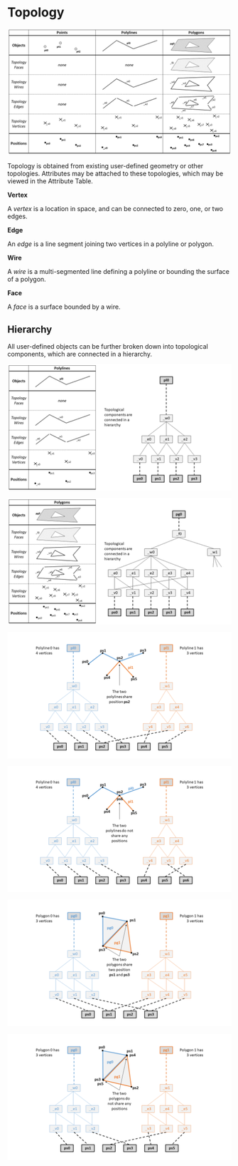 # Topology

![Overview](./imgs/topology.PNG)

Topology is obtained from existing user-defined geometry or other topologies. Attributes may be attached to these topologies, which may be viewed in the Attribute Table. 

__**Vertex**__

A _vertex_ is a location in space, and can be connected to zero, one, or two edges. 

__**Edge**__

An _edge_ is a line segment joining two vertices in a polyline or polygon.

__**Wire**__

A _wire_ is a multi-segmented line defining a polyline or bounding the surface of a polygon. 

__**Face**__

A _face_ is a surface bounded by a wire.

## Hierarchy

All user-defined objects can be further broken down into topological components, which are connected in a hierarchy.

![Topological hierarchy for polyline](./imgs/topo_hierarchy_pl.PNG)

![Topological hierarchy for polygon](./imgs/topo_hierarchy_pg.PNG)

![Topological hierarchy for polygon](./imgs/pl_welded.PNG)

![Topological hierarchy for polygon](./imgs/pl_unwelded.PNG)

![Topological hierarchy for polygon](./imgs/pg_welded.PNG)

![Topological hierarchy for polygon](./imgs/pg_unwelded.PNG)
